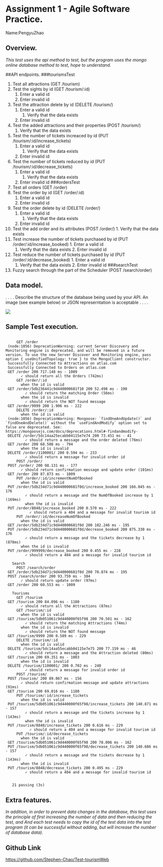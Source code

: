 # Assignment 1 - Agile Software Practice.
Name:PengyuZhao 
## Overview.
*This test uses the api method to test, but the program uses the mongo online database method to test, hope to understand.*
 
##API endpoints.
###tourismsTest

 1. Test all attractions (GET /tourism)
 2. Test the sights by id (GET /tourism/:id)
    1. Enter a valid id 
    2. Enter invalid id 
 3. Test the attraction delete by id (DELETE /tourism/)
    1. Enter a valid id 
        1. Verify that the data exists 
    2. Enter invalid id 
 4. Test the added attractions and their properties (POST /tourism/)
    1. Verify that the data exists 
 5. Test the number of tickets increaced by id (PUT /tourism/:id/increase_tickets)
    1. Enter a valid id 
        1. Verify that the data exists 
    2. Enter invalid id 
 6. Test the number of tickets reduced by id (PUT /tourism/:id/decrease_tickets)
    1. Enter a valid id 
        1. Verify that the data exists 
    2. Enter invalid id
 ###ordersTest 
 7. Test all orders (GET /order)
 8. Test the order by id (GET /order/:id)
    1. Enter a valid id 
    2. Enter invalid id 
 9. Test the order delete by id (DELETE /order/)
    1. Enter a valid id 
        1. Verify that the data exists 
    2. Enter invalid id 
 10. Test the add order and its attributes (POST /order/)
    1. Verify that the data exists 
 11. Test increase the number of tickets purchased by id (PUT /order/:id/increase_booked)
    1. Enter a valid id 
        1. Verify that the data exists 
    2. Enter invalid id 
 12. Test reduce the number of tickets purchased by id (PUT /order/:id/decrease_booked)
    1. Enter a valid id 
        1. Verify that the data exists 
    2. Enter invalid id
###searchTest
 13. Fuzzy search through the part of the Scheduler (POST /search/order)
  
 ## Data model.
 
 . . . . Describe the structure of the database being used by your API. An image (see example below) or JSON represerntation is acceptable . . . . 
 
 ![][datamodel]
 
 
 ## Sample Test execution.
 

 
 ~~~

      GET /order
  (node:1056) DeprecationWarning: current Server Discovery and Monitoring engine is deprecated, and will be removed in a future version. To use the new Server Discover and Monitoring engine, pass option { useUnifiedTopology: true } to the MongoClient constructor.
  Successfully Connected to Attractions on atlas.com
  Successfully Connected to Orders on atlas.com
  GET /order 200 717.148 ms - 1009
        ✓ should return all the Orders (742ms)
      GET /order/:id
        when the id is valid
  GET /order/5db236441c9d440000681f10 200 52.498 ms - 190
          ✓ should return the matching Order (56ms)
        when the id is invalid
          ✓ should return the NOT found message
  GET /order/9999 200 1.906 ms - 222
      DELETE /order/:id
        when the id is valid
  (node:1056) DeprecationWarning: Mongoose: `findOneAndUpdate()` and `findOneAndDelete()` without the `useFindAndModify` option set to false are deprecated. See: https://mongoosejs.com/docs/deprecations.html#-findandmodify-
  DELETE /order/5dc14aa25ecabb04115e7e74 200 73.451 ms - 41
          ✓ should return a message and the order deleted (76ms)
  GET /order 200 68.508 ms - 794
        when the id is invalid
  DELETE /order/1100001/ 200 0.594 ms - 233
          ✓ should return a message for invalid order id
      POST /order/
  POST /order/ 200 98.131 ms - 177
        ✓ should return confirmation message and update order (101ms)
  GET /order 200 87.873 ms - 1009
      PUT /order/:id/incrementNumOfBooked
        when the id is valid
  PUT /order/5db234d71c9d440000681f0d/increase_booked 200 166.045 ms - 176
          ✓ should return a message and the NumOfBooked increase by 1 (169ms)
          when the id is invalid
  PUT /order/8848/increase_booked 200 0.570 ms - 222
            ✓ should return a 404 and a message for invalid tourism id
      PUT /order/:id/decreaseNumOfBooked
        when the id is valid
  GET /order/5db234d71c9d440000681f0d 200 102.246 ms - 195
  PUT /order/5db234d71c9d440000681f0d/decrease_booked 200 875.330 ms - 176
          ✓ should return a message and the tickets decrease by 1 (878ms)
        when the id is invalid
  PUT /order/999999/decrease_booked 200 0.455 ms - 228
          ✓ should return a 404 and a message for invalid tourism id
  
    Search
      POST /search/order
  GET /order/5db234d71c9d440000681f0d 200 70.874 ms - 195
  POST /search/order 200 93.759 ms - 384
        ✓ should return update order (97ms)
  GET /order 200 60.553 ms - 1009
  
    Tourisms
      GET /tourism
  GET /tourism 200 84.096 ms - 1180
        ✓ should return all the Attractions (87ms)
      GET /tourism/:id
        when the id is valid
  GET /tourism/5db051061c9d440000f65f98 200 70.501 ms - 162
          ✓ should return the matching Attractions (74ms)
        when the id is invalid
          ✓ should return the NOT found message
  GET /tourism/9999 200 0.589 ms - 229
      DELETE /tourism/:id
        when the id is valid
  DELETE /tourism/5dc14aa55ecabb04115e7e75 200 77.159 ms - 46
          ✓ should return a message and the Attraction deleted (80ms)
  GET /tourism 200 69.351 ms - 1003
        when the id is invalid
  DELETE /tourism/1100001/ 200 0.702 ms - 240
          ✓ should return a message for invalid order id
      POST /tourism/
  POST /tourism/ 200 89.067 ms - 156
        ✓ should return confirmation message and update attractions (91ms)
  GET /tourism 200 69.016 ms - 1180
      PUT /tourism/:id/increase_tickets
        when the id is valid
  PUT /tourism/5db051061c9d440000f65f98/increase_tickets 200 140.871 ms - 157
          ✓ should return a message and the tickets increase by 1 (143ms)
          when the id is invalid
  PUT /tourism/8848/increase_tickets 200 0.616 ms - 229
            ✓ should return a 404 and a message for invalid tourism id
      PUT /tourism/:id/decrease_tickets
        when the id is valid
  GET /tourism/5db051061c9d440000f65f98 200 78.006 ms - 162
  PUT /tourism/5db051061c9d440000f65f98/decrease_tickets 200 140.686 ms - 157
          ✓ should return a message and the tickets decrease by 1 (143ms)
        when the id is invalid
  PUT /tourism/8848/decrease_tickets 200 0.495 ms - 229
          ✓ should return a 404 and a message for invalid tourism id
  
  
    21 passing (3s)
 ~~~
 

 ## Extra features.
 *In addition, in order to prevent data changes in the database, this test uses the principle of first increasing the number of data and then reducing the test, and
 And each test needs to copy the id of the test data into the test program (it can be successful without adding, but will increase the number of database data).*
 ## Github Link

 https://github.com/Stephen-Chao/Test-tourismWeb

[datamodel]: model.png